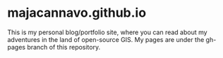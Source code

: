 # majacannavo.github.io
This is my personal blog/portfolio site, where you can read about my adventures in the land of open-source GIS. My pages are under the gh-pages branch of this repository.
